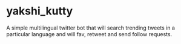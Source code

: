 # yakshi_kutty
A simple multilingual twitter bot that will search trending tweets in a particular language and will fav, retweet and send follow requests.
